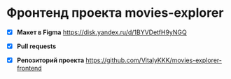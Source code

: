 
# Фронтенд проекта movies-explorer

- [X] **Макет в Figma** https://disk.yandex.ru/d/1BYVDetfH9yNGQ

- [X] **Pull requests**

- [X] **Репозиторий проекта** https://github.com/VitalyKKK/movies-explorer-frontend

 
